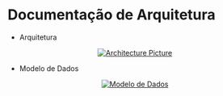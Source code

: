 # Documentação de Arquitetura

- Arquitetura

<div align="center">
  <a href="https://www.figma.com/file/R6EWBTKYPKPhUBhX8DP3G3/Archteture-MATE85?node-id=0%3A1" target="_blank">
      <img src="https://user-images.githubusercontent.com/62779767/159811093-e4659b8e-0e45-4171-b5f7-ac5c336fa1b1.png" alt="Architecture Picture"/>
  </a>
</div>

- Modelo de Dados

<div align="center">
  <a href="./assets/model.mwb" download>
      <img src="https://user-images.githubusercontent.com/62779767/159820000-2208acef-0fed-4cdb-a072-fd6d77dd1eeb.png" alt="Modelo de Dados"/>
  </a>
</div>

